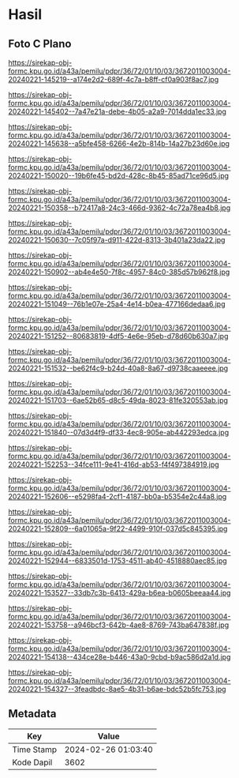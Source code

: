 # Hasil

## Foto C Plano

https://sirekap-obj-formc.kpu.go.id/a43a/pemilu/pdpr/36/72/01/10/03/3672011003004-20240221-145219--a174e2d2-689f-4c7a-b8ff-cf0a903f8ac7.jpg

https://sirekap-obj-formc.kpu.go.id/a43a/pemilu/pdpr/36/72/01/10/03/3672011003004-20240221-145402--7a47e21a-debe-4b05-a2a9-7014dda1ec33.jpg

https://sirekap-obj-formc.kpu.go.id/a43a/pemilu/pdpr/36/72/01/10/03/3672011003004-20240221-145638--a5bfe458-6266-4e2b-814b-14a27b23d60e.jpg

https://sirekap-obj-formc.kpu.go.id/a43a/pemilu/pdpr/36/72/01/10/03/3672011003004-20240221-150020--19b6fe45-bd2d-428c-8b45-85ad71ce96d5.jpg

https://sirekap-obj-formc.kpu.go.id/a43a/pemilu/pdpr/36/72/01/10/03/3672011003004-20240221-150358--b72417a8-24c3-466d-9362-4c72a78ea4b8.jpg

https://sirekap-obj-formc.kpu.go.id/a43a/pemilu/pdpr/36/72/01/10/03/3672011003004-20240221-150630--7c05f97a-d911-422d-8313-3b401a23da22.jpg

https://sirekap-obj-formc.kpu.go.id/a43a/pemilu/pdpr/36/72/01/10/03/3672011003004-20240221-150902--ab4e4e50-7f8c-4957-84c0-385d57b962f8.jpg

https://sirekap-obj-formc.kpu.go.id/a43a/pemilu/pdpr/36/72/01/10/03/3672011003004-20240221-151049--76b1e07e-25a4-4e14-b0ea-477166dedaa6.jpg

https://sirekap-obj-formc.kpu.go.id/a43a/pemilu/pdpr/36/72/01/10/03/3672011003004-20240221-151252--80683819-4df5-4e6e-95eb-d78d60b630a7.jpg

https://sirekap-obj-formc.kpu.go.id/a43a/pemilu/pdpr/36/72/01/10/03/3672011003004-20240221-151532--be62f4c9-b24d-40a8-8a67-d9738caaeeee.jpg

https://sirekap-obj-formc.kpu.go.id/a43a/pemilu/pdpr/36/72/01/10/03/3672011003004-20240221-151703--6ae52b65-d8c5-49da-8023-81fe320553ab.jpg

https://sirekap-obj-formc.kpu.go.id/a43a/pemilu/pdpr/36/72/01/10/03/3672011003004-20240221-151840--07d3d4f9-df33-4ec8-905e-ab442293edca.jpg

https://sirekap-obj-formc.kpu.go.id/a43a/pemilu/pdpr/36/72/01/10/03/3672011003004-20240221-152253--34fce111-9e41-416d-ab53-f4f497384919.jpg

https://sirekap-obj-formc.kpu.go.id/a43a/pemilu/pdpr/36/72/01/10/03/3672011003004-20240221-152606--e5298fa4-2cf1-4187-bb0a-b5354e2c44a8.jpg

https://sirekap-obj-formc.kpu.go.id/a43a/pemilu/pdpr/36/72/01/10/03/3672011003004-20240221-152809--6a01065a-9f22-4499-910f-037d5c845395.jpg

https://sirekap-obj-formc.kpu.go.id/a43a/pemilu/pdpr/36/72/01/10/03/3672011003004-20240221-152944--6833501d-1753-4511-ab40-4518880aec85.jpg

https://sirekap-obj-formc.kpu.go.id/a43a/pemilu/pdpr/36/72/01/10/03/3672011003004-20240221-153527--33db7c3b-6413-429a-b6ea-b0605beeaa44.jpg

https://sirekap-obj-formc.kpu.go.id/a43a/pemilu/pdpr/36/72/01/10/03/3672011003004-20240221-153758--a946bcf3-642b-4ae8-8769-743ba647838f.jpg

https://sirekap-obj-formc.kpu.go.id/a43a/pemilu/pdpr/36/72/01/10/03/3672011003004-20240221-154138--434ce28e-b446-43a0-9cbd-b9ac586d2a1d.jpg

https://sirekap-obj-formc.kpu.go.id/a43a/pemilu/pdpr/36/72/01/10/03/3672011003004-20240221-154327--3feadbdc-8ae5-4b31-b6ae-bdc52b5fc753.jpg


## Metadata

| Key        | Value               |
| ---------- | ------------------- |
| Time Stamp | 2024-02-26 01:03:40 |
| Kode Dapil | 3602                |




